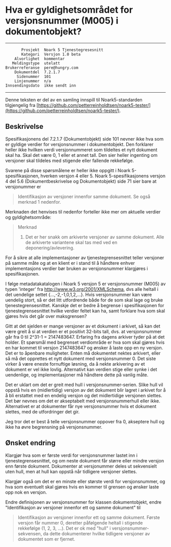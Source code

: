 Hva er gyldighetsområdet for versjonsnummer (M005) i dokumentobjekt?
====================================================================

 ------------------  ---------------------------------
           Prosjekt  Noark 5 Tjenestegresesnitt
           Kategori  Versjon 1.0 beta
        Alvorlighet  kommentar
       Meldingstype  utelatt
    Brukerreferanse  pere@hungry.com
        Dokumentdel  7.2.1.7
         Sidenummer  101
        Linjenummer  n/a
    Innsendingsdato  ikke sendt inn
 ------------------  ---------------------------------

Denne teksten er del av en samling innspill til Noark5-standarden
tilgjengelig fra
[https://github.com/petterreinholdtsen/noark5-tester/](https://github.com/petterreinholdtsen/noark5-tester/).

Beskrivelse
-----------

Spesifikasjonens del 7.2.1.7 (Dokumentobjekt) side 101 nevner ikke hva
som er gyldige verdier for versjonsnummer i dokumentobjekt.  Den
forklarer heller ikke hvilken verdi versjonnummeret som tildeltes et
nytt dokument skal ha.  Skal det være 0, 1 eller et annet tall.  Den
sier heller ingenting om versjoner skal tildeles med stigende eller
fallende rekkefølge.

Svarene på disse spørsmålene er heller ikke oppgitt i Noark
5-spesifikasjonen, hverken versjon 4 eller 5.  Noark
5-spesifikasjonens versjon 4 del 5.6 (Dokumentbeskrivelse og
Dokumentobjekt) side 71 sier bare at versjonummer er

> Identifikasjon av versjoner innenfor samme dokument.  Se også
> merknad 1 nedenfor.

Merknaden det henvises til nedenfor forteller ikke mer om aktuelle
verdier og gyldighetsområde:

> Merknad 
> 1. Det er her snakk om arkiverte versjoner av samme dokument. Alle
> de arkiverte variantene skal tas med ved en deponering/avlevering.

For å sikre at alle implementasjoner av tjenestegrensesnittet teller
versjoner på samme måte og at en klient er i stand til å håndtere
enhver implementasjons verdier bør bruken av versjonsnummer klargjøres
i spesifikasjonen.

I følge metadatakatalogen i Noark 5 versjon 5 er versjonsnummer (M005)
av typen 'integer' fra http://www.w3.org/2001/XMLSchema, dvs alle
heltall i det uendelige settet {...,-2,-1,0,1,2,...}.  Hvis
versjonsnummer kan være uendelig stort, så er det litt utfordrende
både for de som skal lage og bruke tjenestegrensesnittet.  Kanskje det
er bedre å begrense i spesifikasjonen for tjenestegrensesnittet hvilke
verdier feltet kan ha, samt forklare hva som skal gjøres hvis det går
over maksgrensen?

Gitt at det sjelden er mange versjoner av et dokument i arkivet, så
kan det være greit å si at verdien er et positivt 32-bits tall, dvs. at
versjonsnummer går fra 0 til 2^31-1 = 2147483647.  Erfaring fra dagens
arkiver tyder på at det holder.  Et spørsmål med begrenset verdiområde
er hva som skal gjøres hvis en har kommet til versjon 2147483647 og
ønsker å laste opp en ny versjon.  Det er to åpenbare muligheter.
Enten må dokumentet nektes arkivert, eller så må det opprettes et nytt
dokument med versjonsnummer 0.  Det siste virker å være eneste
fornuftige løsning, da å nekte arkivering av et dokument er vel ikke
lovlig.  Alternativt kan verdien stige eller synke i det uendenlige,
og implementasjoner må håndtere dette på vanlig måte.

Det er uklart om det er greit med hull i versjonsnummer-serien.  Slike
hull vil oppstå hvis en (midlertidig) versjon av det dokument blir
lagret i arkivet for å å bli erstattet med en endelig versjon og det
midlertidige versjonen slettes.  Det bør nevnes om det er akseptabelt
med versjonsnummerhull eller ikke.  Alternativet er at dokumenter får
nye versjonsnummer hvis et dokument slettes, med de utfordringer det
gir.

Jeg tror det er best å telle versjonsnummer oppover fra 0, akseptere
hull og ikke ha øvre begrensning på versjonsnummer.

Ønsket endring
--------------

Klargjør hva som er første verdi for versjonsnummer lastet inn i
tjenestegrensesnittet, og om neste dokument får større eller mindre
versjon enn første dokument.  Dokumenter at versjonummer deles ut
sekvensielt uten hull, men at hull kan oppstå når tidligere versjoner
slettes.

Klargjør også om det er en minste eller største verdi for
versjonsnummer, og hva som eventuelt skal gjøres hvis en kommer til
grensen og ønsker laste opp nok en versjon.

Endre definisjonen av versjonsnummer for klassen dokumentobjekt, endre
"Identifikasjon av versjoner innenfor ett og samme dokument" til

> Identifikasjon av versjoner innenfor ett og samme dokument.  Første
> versjon får nummer 0, deretter påfølgende heltall i stigende
> rekkefølge (1, 2, 3, ...).  Det er ok med "hull" i
> versjonsnummer-sekvensen, da dette dokumenterer hvilke tidligere
> versjoner av dokumentet som er fjernet.
